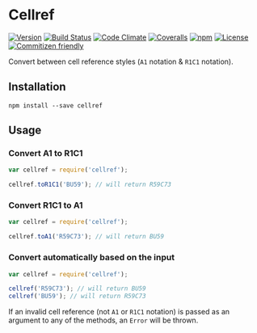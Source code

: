 # Cellref

[![Version](https://img.shields.io/npm/v/cellref.svg?style=flat-square)](https://www.npmjs.com/package/cellref)
[![Build Status](https://img.shields.io/travis/mike182uk/cellref.svg?style=flat-square)](http://travis-ci.org/mike182uk/cellref)
[![Code Climate](https://img.shields.io/codeclimate/github/mike182uk/cellref.svg?style=flat-square)](https://codeclimate.com/github/mike182uk/cellref)
[![Coveralls](https://img.shields.io/coveralls/mike182uk/cellref/master.svg?style=flat-square)](https://coveralls.io/r/mike182uk/cellref)
[![npm](https://img.shields.io/npm/dm/cellref.svg?style=flat-square)](https://www.npmjs.com/package/cellref)
[![License](https://img.shields.io/github/license/mike182uk/cellref.svg?style=flat-square)](https://www.npmjs.com/package/cellref)
[![Commitizen friendly](https://img.shields.io/badge/commitizen-friendly-brightgreen.svg?style=flat-square)](http://commitizen.github.io/cz-cli/)

Convert between cell reference styles (`A1` notation & `R1C1` notation).

## Installation

```
npm install --save cellref
```

## Usage

### Convert A1 to R1C1

```js
var cellref = require('cellref');

cellref.toR1C1('BU59'); // will return R59C73
```

### Convert R1C1 to A1

```js
var cellref = require('cellref');

cellref.toA1('R59C73'); // will return BU59
```

### Convert automatically based on the input

```js
var cellref = require('cellref');

cellref('R59C73'); // will return BU59
cellref('BU59'); // will return R59C73
```

If an invalid cell reference (not `A1` or `R1C1` notation) is passed as an argument to any of the methods, an `Error` will be thrown.
